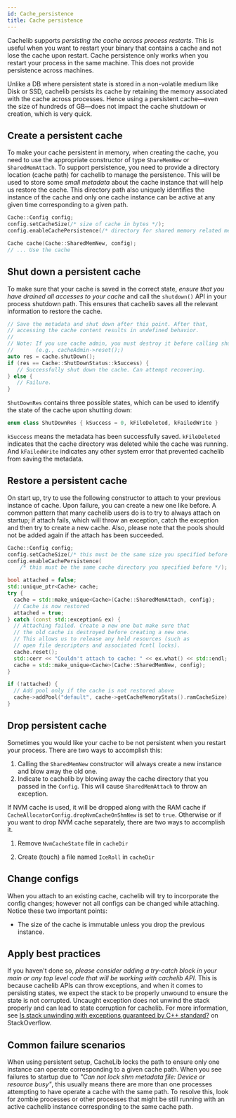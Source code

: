 ```yaml
---
id: Cache_persistence
title: Cache persistence
---
```


Cachelib supports *persisting the cache across process restarts*. This is useful when you want to restart your binary that contains a  cache and not lose the cache upon restart.  Cache persistence only works when you restart your process in the same machine. This does not provide persistence across machines.

Unlike a DB where persistent state is stored in a non-volatile medium like Disk or SSD, cachelib persists its cache by retaining the memory associated with the cache across processes. Hence using a persistent cache&mdash;even the size of hundreds of GB&mdash;does not impact the cache shutdown or creation, which is very quick.

## Create a persistent cache

To make your cache persistent in memory, when creating the cache, you need to use the appropriate constructor of type `ShareMemNew` or `SharedMemAttach`. To support persistence, you  need to provide a directory location (cache path) for cachelib to manage the persistence. This will be used to store some *small metadata* about the cache instance that will help us restore the cache. This directory path also uniquely identifies the instance of the cache and only one cache instance can be active at any given time corresponding to a given path.


```cpp
Cache::Config config;
config.setCacheSize(/* size of cache in bytes */);
config.enableCachePersistence(/* directory for shared memory related metadata */);

Cache cache(Cache::SharedMemNew, config);
// ... Use the cache
```

## Shut down a persistent cache

To make sure that your cache is saved in the correct state, *ensure that you have drained all accesses to your cache* and call the `shutdown()` API in your process shutdown path. This ensures that cachelib saves all the relevant information to restore the cache.


```cpp
// Save the metadata and shut down after this point. After that,
// accessing the cache content results in undefined behavior.
//
// Note: If you use cache admin, you must destroy it before calling shutdown
//       (e.g., cacheAdmin->reset();)
auto res = cache.shutDown();
if (res == Cache::ShutDownStatus::kSuccess) {
   // Successfully shut down the cache. Can attempt recovering.
} else {
   // Failure.
}
```


`ShutDownRes` contains three possible states, which can be used to identify the state of the cache upon shutting down:


```cpp
enum class ShutDownRes { kSuccess = 0, kFileDeleted, kFailedWrite }
```


`kSuccess` means the metadata has been successfully saved. `kFileDeleted` indicates that the cache directory was deleted while the cache was running. And `kFailedWrite` indicates any other system error that prevented cachelib from saving the metadata.

## Restore a persistent cache

On start up, try to use the following constructor to attach to your previous instance of cache. Upon failure, you can create a new one like before. A common pattern that many cachelib users do is to try to always attach on startup; if attach fails, which will throw an exception, catch the exception and then try to create a new cache. Also, please note that the pools should not be added again if the attach has been succeeded.


```cpp
Cache::Config config;
config.setCacheSize(/* this must be the same size you specified before */);
config.enableCachePersistence(
    /* this must be the same cache directory you specified before */);

bool attached = false;
std::unique_ptr<Cache> cache;
try {
  cache = std::make_unique<Cache>(Cache::SharedMemAttach, config);
  // Cache is now restored
  attached = true;
} catch (const std::exception& ex) {
  // Attaching failed. Create a new one but make sure that
  // the old cache is destroyed before creating a new one.
  // This allows us to release any held resources (such as
  // open file descriptors and associated fcntl locks).
  cache.reset();
  std::cerr << "Couldn't attach to cache: " << ex.what() << std::endl;
  cache = std::make_unique<Cache>(Cache::SharedMemNew, config);
}

if (!attached) {
  // Add pool only if the cache is not restored above
  cache->addPool("default", cache->getCacheMemoryStats().ramCacheSize);
}
```


## Drop persistent cache

Sometimes you would like your cache to be not persistent when you restart your process. There are two ways to accomplish this:

1. Calling the `SharedMemNew` constructor will always create a new instance and blow away the old one.
2. Indicate to cachelib by blowing away the cache directory that you passed in the `Config`. This will cause `SharedMemAttach` to throw an exception.

If NVM cache is used, it will be dropped along with the RAM cache if `CacheAllocatorConfig.dropNvmCacheOnShmNew` is set to `true`. Otherwise or if you want to drop NVM cache separately, there are two ways to accomplish it.

1. Remove `NvmCacheState` file in `cacheDir`

2. Create (touch) a file named `IceRoll` in `cacheDir`

## Change configs

When you attach to an existing cache, cachelib will try to incorporate the config changes; however not all configs can be changed while attaching. Notice these two important points:

* The size of the cache is immutable unless you drop the previous instance.

## Apply best practices

If you haven't done so, *please consider adding a try-catch block in your main or any top level code that will be working with cachelib API*. This is because cachelib APIs can throw exceptions, and when it comes to persisting states, we expect the stack to be properly unwound to ensure the state is not corrupted. Uncaught exception does not unwind the stack properly and can lead to state corruption for cachelib. For more information, see [Is stack unwinding with exceptions guaranteed by C++ standard?](https://stackoverflow.com/questions/39962999/is-stack-unwinding-with-exceptions-guaranteed-by-c-standard) on StackOverflow.

## Common failure scenarios

When using persistent setup, CacheLib locks the path to ensure only one instance can operate corresponding to a given cache path. When you see failures to startup due to *"Can not lock shm metadata file: Device or resource busy"*, this usually means there are more than one processes attempting to have operate a cache with the same path. To resolve this, look for zombie processes or other processes that might be still running with an active cachelib instance corresponding to the same cache path.

